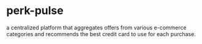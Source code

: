 # perk-pulse
a centralized platform that aggregates offers from various e-commerce categories and recommends the best credit card to use for each purchase.
